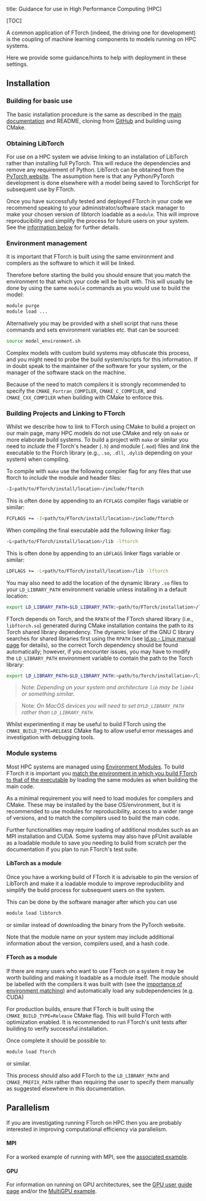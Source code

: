 title: Guidance for use in High Performance Computing (HPC)

[TOC]

A common application of FTorch (indeed, the driving one for development) is the
coupling of machine learning components to models running on HPC systems.

Here we provide some guidance/hints to help with deployment in these settings.

## Installation

### Building for basic use

The basic installation procedure is the same as described in the
[main documentation](pages/cmake.html) and README, cloning from
[GitHub](https://github.com/Cambridge-ICCS/FTorch) and building using CMake.

### Obtaining LibTorch

For use on a HPC system we advise linking to an installation of LibTorch rather than
installing full PyTorch.
This will reduce the dependencies and remove any requirement of Python.
LibTorch can be obtained from the
[PyTorch website](https://pytorch.org/get-started/locally/).
The assumption here is that any Python/PyTorch development is done elsewhere with a
model being saved to TorchScript for subsequent use by FTorch.

Once you have successfully tested and deployed FTorch in your code we recommend speaking
to your administrator/software stack manager to make your chosen version of libtorch
loadable as a `module`.
This will improve reproducibility and simplify the process for future users on your
system.
See the [information below](#libtorch-as-a-module) for further details.

### Environment management

It is important that FTorch is built using the same environment and compilers as the
software to which it will be linked.

Therefore before starting the build you should ensure that you match the environment to
that which your code will be built with.
This will usually be done by using the same `module` commands as you would use to build
the model:
```sh
module purge
module load ...
```

Alternatively you may be provided with a shell script that runs these commands and sets
environment variables etc. that can be sourced:
```sh
source model_environment.sh
```

Complex models with custom build systems may obfuscate this process, and you might need
to probe the build system/scripts for this information.
If in doubt speak to the maintainer of the software for your system, or the manager of
the software stack on the machine.

Because of the need to match compilers it is strongly recommended to specify the
`CMAKE_Fortran_COMPILER`, `CMAKE_C_COMPILER`, and `CMAKE_CXX_COMPILER` when building
with CMake to enforce this.

### Building Projects and Linking to FTorch

Whilst we describe how to link to FTorch using CMake to build a project on our main
page, many HPC models do not use CMake and rely on `make` or more elaborate build
systems.
To build a project with `make` or similar you need to _include_ the FTorch's
header (`.h`) and module (`.mod`) files and _link_ the executable
to the Ftorch library (e.g., `.so`, `.dll`, `.dylib` depending on your system) when
compiling.

To compile with `make` use the following compiler flag for any files that
use ftorch to _include_ the module and header files:
```sh
-I<path/to/FTorch/install/location>/include/ftorch
```
This is often done by appending to an `FCFLAGS` compiler flags variable or similar:
```sh
FCFLAGS += -I<path/to/FTorch/install/location>/include/ftorch
```

When compiling the final executable add the following _linker_ flag:
```sh
-L<path/to/FTorch/install/location>/lib -lftorch
```
This is often done by appending to an `LDFLAGS` linker flags variable or similar:
```sh
LDFLAGS += -L<path/to/FTorch/install/location>/lib -lftorch
```

You may also need to add the location of the dynamic library `.so` files to your
`LD_LIBRARY_PATH` environment variable unless installing in a default location:
```sh
export LD_LIBRARY_PATH=$LD_LIBRARY_PATH:<path/to/FTorch/installation>/lib
```

FTorch depends on Torch, and the `RPATH` of the FTorch shared library (i.e.,
`libftorch.so`) generated during CMake installation contains the path to its
Torch shared library dependency. The dynamic linker of the GNU C library
searches for shared libraries first using the `RPATH` (see [ld.so - Linux
manual page](https://man7.org/linux/man-pages/man8/ld.so.8.html) for details),
so the correct Torch dependency should be found automatically; however, if you
encounter issues, you may have to modify the `LD_LIBRARY_PATH` environment
variable to contain the path to the Torch library: 
```sh
export LD_LIBRARY_PATH=$LD_LIBRARY_PATH:<path/to/Torch/installation>/lib
```

> Note: _Depending on your system and architecture `lib` may be `lib64` or something similar._

> Note: _On MacOS devices you will need to set `DYLD_LIBRARY_PATH` rather than `LD_LIBRARY_PATH`._

Whilst experimenting it may be useful to build FTorch using the `CMAKE_BUILD_TYPE=RELEASE`
CMake flag to allow useful error messages and investigation with debugging tools.


### Module systems

Most HPC systems are managed using [Environment Modules](https://modules.sourceforge.net/).
To build FTorch it is important you
[match the environment in which you build FTorch to that of the executable](#environment-management)
by loading the same modules as when building the main code.

As a minimal requirement you will need to load modules for compilers and CMake.
These may be installed by the base OS/environment, but it is recommended to use modules
for reproducibility, access to a wider range of versions, and to match the compilers
used to build the main code.

Further functionalities may require loading of additional modules such as an
MPI installation and CUDA.
Some systems may also have pFUnit available as a loadable module to save you needing to
build from scratch per the documentation if you plan to run FTorch's test suite.

#### LibTorch as a module

Once you have a working build of FTorch it is advisable to pin the version of LibTorch
and make it a loadable module to improve reproducibility and simplify the build process
for subsequent users on the system.

This can be done by the software manager after which you can use
```sh
module load libtorch
```
or similar instead of downloading the binary from the PyTorch website.

Note that the module name on your system may include additional information about the
version, compilers used, and a hash code.

#### FTorch as a module 

If there are many users who want to use FTorch on a system it may be worth building
and making it loadable as a module itself.
The module should be labelled with the compilers it was built with (see the
[importance of environment matching](#environment-management)) and automatically load
any subdependencies (e.g. CUDA)

For production builds, ensure that FTorch is built using the `CMAKE_BUILD_TYPE=Release`
CMake flag.
This will build FTorch with optimization enabled.
It is recommended to run FTorch's unit tests after building to verify successful
installation.

Once complete it should be possible to:
```sh
module load ftorch
```
or similar.

This process should also add FTorch to the `LD_LIBRARY_PATH` and `CMAKE_PREFIX_PATH`
rather than requiring the user to specify them manually as suggested elsewhere in this
documentation.

## Parallelism

If you are investigating running FTorch on HPC then you are probably interested
in improving computational efficiency via parallelism.

#### MPI

For a worked example of running with MPI, see the
[associated example](https://github.com/Cambridge-ICCS/FTorch/tree/main/examples/7_MPI).

#### GPU

For information on running on GPU architectures, see the
[GPU user guide page](pages/gpu.html) and/or the
[MultiGPU example](https://github.com/Cambridge-ICCS/FTorch/tree/main/examples/6_MultiGPU).
